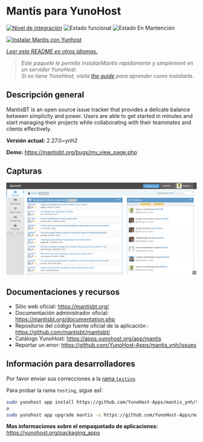 <!--
Este archivo README esta generado automaticamente<https://github.com/YunoHost/apps/tree/master/tools/readme_generator>
No se debe editar a mano.
-->

# Mantis para YunoHost

[![Nivel de integración](https://apps.yunohost.org/badge/integration/mantis)](https://ci-apps.yunohost.org/ci/apps/mantis/)
![Estado funcional](https://apps.yunohost.org/badge/state/mantis)
![Estado En Mantención](https://apps.yunohost.org/badge/maintained/mantis)

[![Instalar Mantis con Yunhost](https://install-app.yunohost.org/install-with-yunohost.svg)](https://install-app.yunohost.org/?app=mantis)

*[Leer este README en otros idiomas.](./ALL_README.md)*

> *Este paquete le permite instalarMantis rapidamente y simplement en un servidor YunoHost.*  
> *Si no tiene YunoHost, visita [the guide](https://yunohost.org/install) para aprender como instalarla.*

## Descripción general

MantisBT is an open source issue tracker that provides a delicate balance between simplicity and power. Users are able to get started in minutes and start managing their projects while collaborating with their teammates and clients effectively.


**Versión actual:** 2.27.0~ynh2

**Demo:** <https://mantisbt.org/bugs/my_view_page.php>

## Capturas

![Captura de Mantis](./doc/screenshots/modern_my_view.png)

## Documentaciones y recursos

- Sitio web oficial: <https://mantisbt.org/>
- Documentación administrador oficial: <https://mantisbt.org/documentation.php>
- Repositorio del código fuente oficial de la aplicación : <https://github.com/mantisbt/mantisbt/>
- Catálogo YunoHost: <https://apps.yunohost.org/app/mantis>
- Reportar un error: <https://github.com/YunoHost-Apps/mantis_ynh/issues>

## Información para desarrolladores

Por favor enviar sus correcciones a la [rama `testing`](https://github.com/YunoHost-Apps/mantis_ynh/tree/testing).

Para probar la rama `testing`, sigue asÍ:

```bash
sudo yunohost app install https://github.com/YunoHost-Apps/mantis_ynh/tree/testing --debug
o
sudo yunohost app upgrade mantis -u https://github.com/YunoHost-Apps/mantis_ynh/tree/testing --debug
```

**Mas informaciones sobre el empaquetado de aplicaciones:** <https://yunohost.org/packaging_apps>

